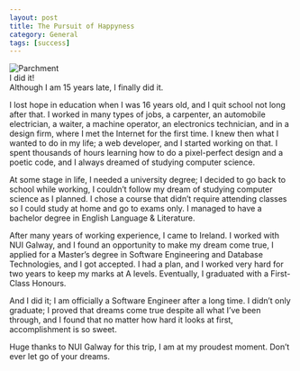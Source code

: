 ```yaml
---
layout: post
title: The Pursuit of Happyness
category: General
tags: [success]
---
```


![Parchment]({{site.images_url}}2017/12/parchment.jpg)  
I did it!  
Although I am 15 years late, I finally did it.

I lost hope in education when I was 16 years old, and I quit school not long after that. I worked in many types of jobs, a carpenter, an automobile electrician, a waiter, a machine operator, an electronics technician, and in a design firm, where I met the Internet for the first time. I knew then what I wanted to do in my life; a web developer, and I started working on that. I spent thousands of hours learning how to do a pixel-perfect design and a poetic code, and I always dreamed of studying computer science.

At some stage in life, I needed a university degree; I decided to go back to school while working, I couldn’t follow my dream of studying computer science as I planned. I chose a course that didn’t require attending classes so I could study at home and go to exams only. I managed to have a bachelor degree in English Language & Literature.

After many years of working experience, I came to Ireland. I worked with NUI Galway, and I found an opportunity to make my dream come true, I applied for a Master’s degree in Software Engineering and Database Technologies, and I got accepted. I had a plan, and I worked very hard for two years to keep my marks at A levels. Eventually, I graduated with a First-Class Honours.

And I did it; I am officially a Software Engineer after a long time.
I didn’t only graduate; I proved that dreams come true despite all what I’ve been through, and I found that no matter how hard it looks at first, accomplishment is so sweet.

Huge thanks to NUI Galway for this trip, I am at my proudest moment.
Don’t ever let go of your dreams.

